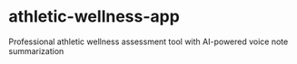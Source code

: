 # athletic-wellness-app
Professional athletic wellness assessment tool with AI-powered voice note summarization
